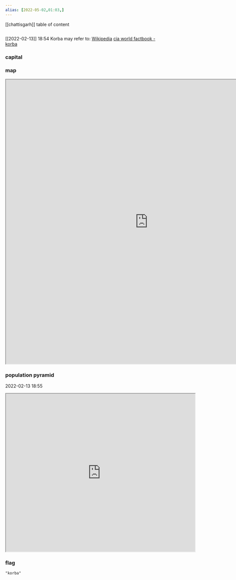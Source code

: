 ```yaml
---
alias: [2022-05-02,01:03,]
---
```

[[chattisgarh]]
table of content
```toc
```
[[2022-02-13]] 18:54
Korba may refer to:
[Wikipedia](https://en.wikipedia.org/wiki/Korba)
[cia world factbook - korba](https://www.cia.gov/the-world-factbook/countries/korba)
### capital

### map
<iframe src="https://duckduckgo.com/?t=ffab&q=korba&ia=web&iaxm=about" width="900" height="900" ></iframe>

### population pyramid

2022-02-13 18:55

<iframe src="https://www.populationpyramid.net/korba/2019/" width="600" height="500" ></iframe>

### flag

```query
"korba"
```